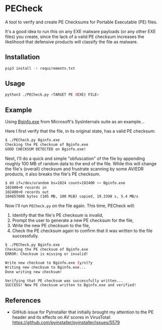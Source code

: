 # PECheck

A tool to verify and create PE Checksums for Portable Executable (PE) files.

It's a good idea to run this on any EXE malware payloads (or any other EXE files) you create, since the lack of a valid PE checksum increases the likelihood that defensive products will classify the file as malware.


## Installation

```bash
pip3 install -r requirements.txt
```


## Usage

```bash
python3 ./PECheck.py <TARGET PE (EXE) FILE>
```


## Example

Using [Bginfo.exe](https://live.sysinternals.com/Bginfo.exe) from Microsoft's SysInternals suite as an example...

Here I first verify that the file, in its original state, has a valid PE checksum:

```bash
$ ./PECheck.py Bginfo.exe
Checking the PE checksum of Bginfo.exe
GOOD CHECKSUM DETECTED on Bginfo.exe!
```

Next, I'll do a quick and simple "obfuscation" of the file by appending roughly 100 MB of random data to the end of the file. While this will change the file's (overall) checksum and frustrate scanning by some AV/EDR products, it also breaks the file's PE checksum.

```bash
$ dd if=/dev/urandom bs=1024 count=102400 >> Bginfo.exe
102400+0 records in
102400+0 records out
104857600 bytes (105 MB, 100 MiB) copied, 19.3398 s, 5.4 MB/s
```

Now I'll run `PECheck.py` on the file again. This time, PECheck will:
1. Identify that the file's PE checksum is invalid,
2. Prompt the user to generate a new PE checksum for the file,
3. Write the new PE checksum to the file,
4. Check the PE checksum again to confirm that it was written to the file successfully.

```bash
$ ./PECheck.py Bginfo.exe
Checking the PE checksum of Bginfo.exe
ERROR: Checksum is missing or invalid!

Write new checksum to Bginfo.exe (y/n)?y
Writing new checksum to Bginfo.exe...
Done writing new checksum!

Verifying that PE checksum was successfully written...
SUCCESS! New PE checksum written to Bginfo.exe and verified!
```


## References

- GitHub issue for PyInstaller that initially brought my attention to the PE header and its effects on AV scores in VirusTotal: https://github.com/pyinstaller/pyinstaller/issues/5579